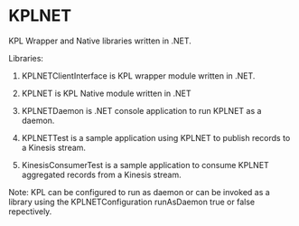 # KPLNET
KPL Wrapper and Native libraries written in .NET.

Libraries:

1. KPLNETClientInterface is KPL wrapper module written in .NET.

2. KPLNET is KPL Native module written in .NET

3. KPLNETDaemon is .NET console application to run KPLNET as a daemon.

4. KPLNETTest is a sample application using KPLNET to publish records to a Kinesis stream.

5. KinesisConsumerTest is a sample application to consume KPLNET aggregated records from a Kinesis stream.

Note:
KPL can be configured to run as daemon or can be invoked as a library using the KPLNETConfiguration runAsDaemon true or false repectively.

